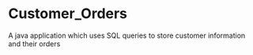 # Customer_Orders
A java application which uses SQL queries to store customer information and their orders
